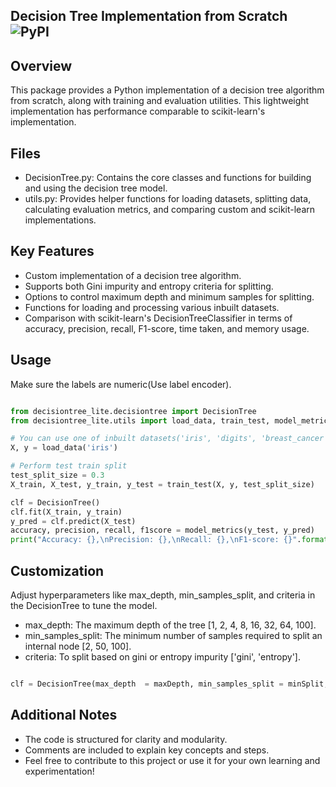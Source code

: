 ## Decision Tree Implementation from Scratch ![PyPI](https://img.shields.io/pypi/v/decisiontree-lite?label=pypi%20package)

## Overview

This package provides a Python implementation of a decision tree algorithm from scratch, along with training and evaluation utilities. This lightweight implementation has performance comparable to scikit-learn's implementation.

## Files

 - DecisionTree.py: Contains the core classes and functions for building and using the decision tree model.
 - utils.py: Provides helper functions for loading datasets, splitting data, calculating evaluation metrics, and comparing custom and scikit-learn implementations.    

## Key Features

 - Custom implementation of a decision tree algorithm.
 - Supports both Gini impurity and entropy criteria for splitting.
 - Options to control maximum depth and minimum samples for splitting.
 - Functions for loading and processing various inbuilt datasets.
 - Comparison with scikit-learn's DecisionTreeClassifier in terms of accuracy, precision, recall, F1-score, time taken, and memory usage.

## Usage

Make sure the labels are numeric(Use label encoder).

```python

from decisiontree_lite.decisiontree import DecisionTree
from decisiontree_lite.utils import load_data, train_test, model_metrics

# You can use one of inbuilt datasets('iris', 'digits', 'breast_cancer', 'wine') or an external dataset of your choice  
X, y = load_data('iris')

# Perform test train split
test_split_size = 0.3
X_train, X_test, y_train, y_test = train_test(X, y, test_split_size)

clf = DecisionTree()
clf.fit(X_train, y_train)
y_pred = clf.predict(X_test)
accuracy, precision, recall, f1score = model_metrics(y_test, y_pred)
print("Accuracy: {},\nPrecision: {},\nRecall: {},\nF1-score: {}".format(accuracy, precision, recall, f1score))

```



## Customization

Adjust hyperparameters like max_depth, min_samples_split, and criteria in the DecisionTree to tune the model.

 - max_depth: The maximum depth of the tree [1, 2, 4, 8, 16, 32, 64, 100].
 - min_samples_split: The minimum number of samples required to split an internal node [2, 50, 100].
 - criteria: To split based on gini or entropy impurity ['gini', 'entropy'].

```python

clf = DecisionTree(max_depth  = maxDepth, min_samples_split = minSplit, criteria = impCriteria)

```

## Additional Notes

- The code is structured for clarity and modularity.
- Comments are included to explain key concepts and steps.
- Feel free to contribute to this project or use it for your own learning and experimentation!
